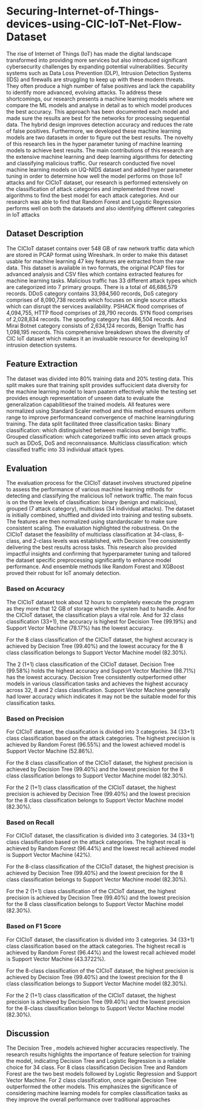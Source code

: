 # Securing-Internet-of-Things-devices-using-CIC-IoT-Net-Flow-Dataset


The rise of Internet of Things (IoT) has made the digital landscape transformed into providing more services but also introduced significant cybersecurity challenges by expanding potential vulnerabilities. Security systems such as Data Loss Prevention (DLP), Intrusion Detection Systems (IDS) and firewalls are struggling to keep up with these modern threats. They often produce a high number of false positives and lack the capability to identify more advanced, evolving attacks. To address these shortcomings, our research presents a machine learning models where we compare the ML models and analyse in detail as to which model produces the best accuracy. This approach has been documented each model and made sure the results are best for the networks for processing sequential data. The hybrid design improves detection accuracy and reduces the rate of false positives.
Furthermore, we developed these machine learning models are two datasets in order to figure out the best results. The novelty of this research lies in the hyper parameter tuning of machine learning models to achieve best results. The main contributions of this research are the extensive machine learning and deep learning algorithms for detecting and classifying malicious traffic. Our research conducted five novel machine learning models on UQ-NIDS dataset and added hyper parameter tuning in order to determine how well the model performs on those IoT attacks and for CICIoT dataset, our research is performed extensively on the classification of attack categories and implemented three novel algorithms to find the best model for each attack categories. And our research was able to find that Random Forest and Logistic Regression performs well on both the datasets and also identifying different categories in IoT attacks



## Dataset Description
The CICIoT dataset contains over 548 GB of raw network traffic data which are stored in PCAP format using Wireshark. In order to make this dataset usable for machine learning 47 key features are extracted from the raw data. This dataset is available in two formats, the original PCAP files for advanced analysis and CSV files which contains extracted features for machine learning tasks. Malicious traffic has 33 different attack types which are categorized into 7 primary groups. There is a total of 46,686,579 records. DDoS category contains 33,984,560 records, DoS category comprises of 8,090,738 records which focuses on single source attacks which can disrupt the services availability. PSHACK flood comprises of 4,094,755, HTTP flood comprises of 28,790 records. SYN flood comprises of 2,028,834 records. The spoofing category has 486,504 records. And Mirai Botnet category consists of 2,634,124 records, Benign Traffic has 1,098,195 records. This comprehensive breakdown shows the diversity of CIC IoT dataset which makes it an invaluable resource for developing IoT intrusion detection systems.

## Feature Extraction
The dataset was divided into 80% training data and 20% testing data. This split makes sure that training split provides suffucicient data diversity for the machine learning model to learn paatern effectively while the testing set provides enough representation of unseen data to evaluate the generalization capabilitiesof the trained models. 
All features were normalized using Standard Scaler method and this method ensures uniform range to improve performanceand convergence of machine learningduring training. The data split facilitated three classification tasks:
Binary classification: which distinguished between malicious and benign traffic.
Grouped classification: which categorized traffic into seven attack groups such as DDoS, DoS and reconnaissance.
Multiclass classification: which classified traffic into 33 individual attack types.


## Evaluation
The evaluation process for the CICIoT dataset involves structured pipeline to assess the performance of various machine learning mthods for detecting and classifying the malicious IoT network traffic. The main focus is on the three levels of classification: binary (benign and malicious), grouped (7 attack category), multiclass (34 individual attacks). The dataset is initially combined, shuffled and divided into training and testing subsets. The features are then normalized using standardscaler to make sure consistent scaling. The evaluation highlighted the robustness. On the CICIoT dataset the feasibility of multiclass classification at 34-class, 8- class, and 2-class levels was established, with Decision Tree consistently delivering the best results across tasks. This research also provided impactful insights and confirming that hyperparameter tuning and tailored the dataset specific preprocessing significantly to enhance model performance. And ensemble methods like Random Forest and XGBoost proved their robust for IoT anomaly detection. 


### Based on Accuracy
The CICIoT dataset took about 12 hours to completely execute the program as they more that 12 GB of storage which the system had to handle. And for the CICIoT dataset, the classification plays a vital role. And for 32 class classification (33+1), the accuracy is highest for Decision Tree (99.19%) and Support Vector Machine (78.17%) has the lowest accuracy.

For the 8 class classification of the CICIoT dataset, the highest accuracy is achieved by Decision Tree (99.40%) and the lowest accuracy for the 8 class classification belongs to Support Vector Machine model (82.30%).

The 2 (1+1) class classification of the CICIoT dataset. Decision Tree (99.58%) holds the highest accuracy and Support Vector Machine (98.71%) has the lowest accuracy.
Decision Tree consistently outperformed other models in various classification tasks and achieves the highest accuracy across 32, 8 and 2 class classification.
Support Vector Machine generally had lower accuracy which indicates it may not be the suitable model for this classification tasks.


### Based on Precision
For CICIoT dataset, the classification is divided into 3 categories. 34 (33+1) class classification based on the attack categories. The highest precision is achieved by Random Forest (96.55%) and the lowest achieved model is Support Vector Machine (52.86%).

For the 8 class classification of the CICIoT dataset, the highest precision is achieved by Decision Tree (99.40%) and the lowest precision  for the 8 class classification belongs to Support Vector Machine model (82.30%).

For the 2 (1+1) class classification of the CICIoT dataset, the highest precision is achieved by Decision Tree (99.40%) and the lowest precision for the 8 class classification belongs to Support Vector Machine model (82.30%).


### Based on Recall
For CICIoT dataset, the classification is divided into 3 categories. 34 (33+1) class classification based on the attack categories. The highest recall is achieved by Random Forest (96.44%) and the lowest recall achieved model is Support Vector Machine (42%).

For the 8-class classification of the CICIoT dataset, the highest precision is achieved by Decision Tree (99.40%) and the lowest precision for the 8 class classification belongs to Support Vector Machine model (82.30%).

For the 2 (1+1) class classification of the CICIoT dataset, the highest precision is achieved by Decision Tree (99.40%) and the lowest precision for the 8 class classification belongs to Support Vector Machine model (82.30%).


### Based on F1 Score
For CICIoT dataset, the classification is divided into 3 categories. 34 (33+1) class classification based on the attack categories. The highest recall is achieved by Random Forest (96.44%) and the lowest recall achieved model is Support Vector Machine (43.3722%).

For the 8-class classification of the CICIoT dataset, the highest precision is achieved by Decision Tree (99.40%) and the lowest precision for the 8 class classification belongs to Support Vector Machine model (82.30%).

For the 2 (1+1) class classification of the CICIoT dataset, the highest precision is achieved by Decision Tree (99.40%) and the lowest precision for the 8-class classification belongs to Support Vector Machine model (82.30%).


## Discussion
The Decision Tree , models achieved higher accuracies respectively. The research results highlights the importance of feature selection for training the model, indicating Decision Tree and Logistic Regression is a reliable choice for 34 class. 
For 8 class classification Decision Tree and Random Forest are the two best models followed by Logistic Regression and Support Vector Machine.
For 2 class classification, once again Decision Tree outperformed the other models.  This emphasizes the significance of considering machine learning models for complex classification tasks as they improve the overall performance over traditional approaches


